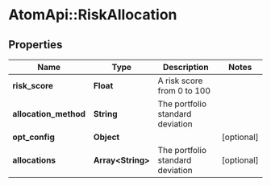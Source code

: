 # AtomApi::RiskAllocation

## Properties
Name | Type | Description | Notes
------------ | ------------- | ------------- | -------------
**risk_score** | **Float** | A risk score from 0 to 100 | 
**allocation_method** | **String** | The portfolio standard deviation | 
**opt_config** | **Object** |  | [optional] 
**allocations** | **Array&lt;String&gt;** | The portfolio standard deviation | [optional] 


